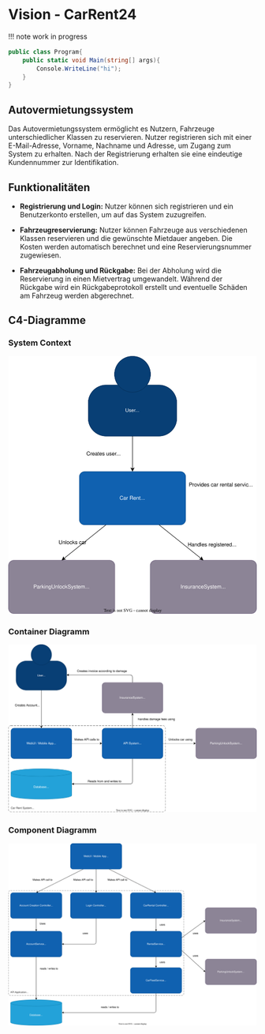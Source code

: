 # Vision - CarRent24

!!! note 
    work in progress

```cs
public class Program{
    public static void Main(string[] args){
        Console.WriteLine("hi");
    }
}
```

## Autovermietungssystem

Das Autovermietungssystem ermöglicht es Nutzern, Fahrzeuge unterschiedlicher Klassen zu reservieren. Nutzer registrieren sich mit einer E-Mail-Adresse, Vorname, Nachname und Adresse, um Zugang zum System zu erhalten. Nach der Registrierung erhalten sie eine eindeutige Kundennummer zur Identifikation.

## Funktionalitäten

- **Registrierung und Login:** Nutzer können sich registrieren und ein Benutzerkonto erstellen, um auf das System zuzugreifen.
  
- **Fahrzeugreservierung:** Nutzer können Fahrzeuge aus verschiedenen Klassen reservieren und die gewünschte Mietdauer angeben. Die Kosten werden automatisch berechnet und eine Reservierungsnummer zugewiesen.

- **Fahrzeugabholung und Rückgabe:** Bei der Abholung wird die Reservierung in einen Mietvertrag umgewandelt. Während der Rückgabe wird ein Rückgabeprotokoll erstellt und eventuelle Schäden am Fahrzeug werden abgerechnet.

## C4-Diagramme

### System Context
![vision](SystemContext.drawio.svg)

### Container Diagramm
![vision](Container.drawio.svg)

### Component Diagramm
![vision](Component.drawio.svg)